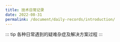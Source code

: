```yaml
---
title: 技术日常记录
date: 2022-08-31
permalink: /document/daily-records/introduction/
---
```


::: tip 
各种日常遇到的疑难杂症及解决方案过程
:::